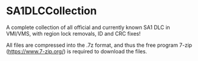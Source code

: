 # SA1DLCCollection
A complete collection of all official and currently known SA1 DLC in VMI/VMS, with region lock removals, ID and CRC fixes!

All files are compressed into the .7z format, and thus the free program 7-zip (https://www.7-zip.org/) is required to download the files.
